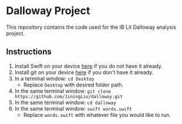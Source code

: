 # Dalloway Project

This repository contains the code used for the IB Lit Dalloway analysis project.

## Instructions

1. Install Swift on your device [here](https://www.swift.org/install/) if you do not have it already.
2. Install git on your device [here](https://git-scm.com/book/en/v2/Getting-Started-Installing-Git) if you don't have it already.
3. In a terminal window: `cd Desktop`
   - Replace `Desktop` with desired folder path.
4. In the same terminal window: `git clone https://github.com/JiningLiu/dalloway.git`
5. In the same terminal window: `cd dalloway`
6. In the same terminal window: `swift words.swift`
   - Replace `words.swift` with whatever file you would like to run.
